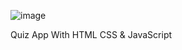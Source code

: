 ![image](https://github.com/WillHype/quizz-app/assets/11022174/688fae0d-4537-4a90-8a48-82decdacf1d2)

Quiz App With HTML CSS &amp; JavaScript
